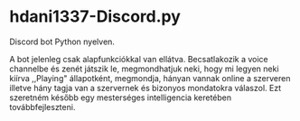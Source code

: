 # hdani1337-Discord.py
Discord bot Python nyelven.

A bot jelenleg csak alapfunkciókkal van ellátva. Becsatlakozik a voice channelbe és zenét játszik le, megmondhatjuk neki, hogy mi legyen neki kiírva ,,Playing" állapotként, megmondja, hányan vannak online a szerveren illetve hány tagja van a szervernek és bizonyos mondatokra válaszol. Ezt szeretném később egy mesterséges intelligencia keretében továbbfejleszteni.
